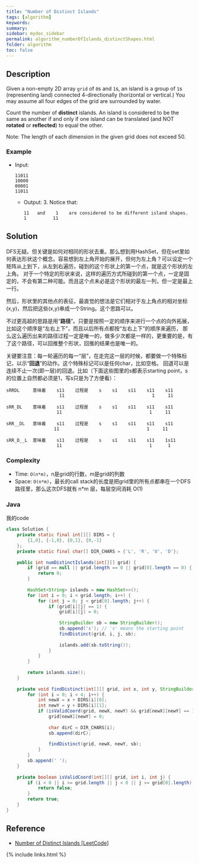 ```yaml
---
title: "Number of Distinct Islands"
tags: [algorithm]
keywords:
summary:
sidebar: mydoc_sidebar
permalink: algorithm_numberOfIslands_distinctShapes.html
folder: algorithm
toc: false
---
```


## Description
Given a non-empty 2D array `grid` of `0`s and `1`s, an island is a group of `1`s (representing land) connected 4-directionally (horizontal or vertical.) You may assume all four edges of the grid are surrounded by water.

Count the number of **distinct** islands. An island is considered to be the same as another if and only if one island can be translated (and NOT **rotated** or **reflected**) to equal the other.

Note: The length of each dimension in the given grid does not exceed 50.

### Example
* Input: 
  ```
  11011
  10000
  00001
  11011
  ```
  * Output: 3. Notice that:
    ```
    11   and    1    are considered to be different island shapes.
    1          11
    ```
    
## Solution
DFS无疑。但关键是如何对相同的形状去重。那么想到用HashSet，但在set里如何表达形状这个概念。容易想到左上角开始的展开，但何为左上角？可以设定一个矩阵从上到下，从左到右遍历，碰到的这个形状上的第一个点，就是这个形状的左上角。
对于一个特定的形状来说，这样的遍历方式所碰到的第一个点，一定是固定的，不会有第二种可能。而且这个点未必是这个形状的最左一列，但一定是最上一行。

然后，形状里的其他点的表征，最直觉的想法是它们相对于左上角点的相对坐标(x,y)，然后把这些(x,y)串成一个String。这个思路可以。

不过更高超的思路是用“**路径**”。只要是按照一定的顺序来进行一个点的向外拓展，比如这个顺序是“左右上下”，而且以后所有点都按“左右上下”的顺序来遍历，
那么这么遍历出来的路径过程一定是唯一的，做多少次都是一样的，更重要的是，有了这个路径，可以回推整个形状，回推的结果也是唯一的。

关键要注意：每一轮遍历的每一“层”，在走完这一层的时候，都要做一个特殊标记，以示“**回退**”的动作。这个特殊标记可以是任何char，比如空格。
回退可以是连续不止一次(即一层)的回退。比如（下面这些图里的s都表示starting point，s的位置上自然都必须是1，写s只是为了方便看）：
```
sRRDL     意味着    s11    过程是    s    s1    s11    s11    s11
                    11                                 1     11
```
```
sRR_DL    意味着    s11    过程是    s    s1    s11    s11    s11
                   11                                 1     11
```
```
sRR__DL   意味着    s11    过程是    s    s1    s11    s11    s11
                  11                                 1     11
```
```
sRR_D__L  意味着    s11    过程是    s    s1    s11    s11    1s11
                   11                                 1      1
```

### Complexity
* Time: `O(n*m)`，n是grid的行数，m是grid的列数
* Space: `O(n*m)`，最长的call stack的长度是把grid里的所有点都串在一个DFS路径里，那么这次DFS就有 n*m 层，每层空间消耗 O(1)

### Java
我的code
```java
class Solution {
    private static final int[][] DIRS = {
        {1,0}, {-1,0}, {0,1}, {0,-1}
    };
    private static final char[] DIR_CHARS = {'L', 'R', 'U', 'D'};
    
    public int numDistinctIslands(int[][] grid) {
        if (grid == null || grid.length == 0 || grid[0].length == 0) {
            return 0;
        }
        
        HashSet<String> islands = new HashSet<>();
        for (int i = 0; i < grid.length; i++) {
            for (int j = 0; j < grid[0].length; j++) {
                if (grid[i][j] == 1) {
                    grid[i][j] = 0;
                    
                    StringBuilder sb = new StringBuilder();
                    sb.append('s'); // 's' means the starting point
                    findDistinct(grid, i, j, sb);
                    
                    islands.add(sb.toString());
                }
            }
        }
        
        return islands.size();
    }
    
    private void findDistinct(int[][] grid, int x, int y, StringBuilder sb) {
        for (int i = 0; i < 4; i++) {
            int newX = x + DIRS[i][0];
            int newY = y + DIRS[i][1];
            if (isValidCoord(grid, newX, newY) && grid[newX][newY] == 1) {
                grid[newX][newY] = 0;
                
                char dirC = DIR_CHARS[i];
                sb.append(dirC);
                
                findDistinct(grid, newX, newY, sb);
            }
        }
        sb.append(' ');
    }
    
    private boolean isValidCoord(int[][] grid, int i, int j) {
        if (i < 0 || i >= grid.length || j < 0 || j >= grid[0].length) {
            return false;
        }
        return true;
    }
}
```

## Reference
* [Number of Distinct Islands [LeetCode]](https://leetcode.com/problems/number-of-distinct-islands/description/)

{% include links.html %}
